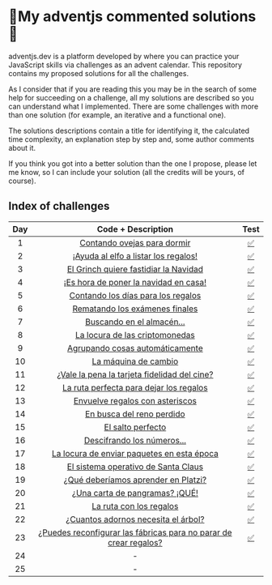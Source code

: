 # 🎄My adventjs commented solutions🎄

adventjs.dev is a platform developed by  where you can practice your JavaScript skills via challenges as an advent calendar. This repository contains my proposed solutions for all the challenges.

As I consider that if you are reading this you may be in the search of some help for succeeding on a challenge, all my solutions are described so you can understand what I implemented. There are some challenges with more than one solution (for example, an iterative and a functional one).

The solutions descriptions contain a title for identifying it, the calculated time complexity, an explanation step by step and, some author comments about it.

If you think you got into a better solution than the one I propose, please let me know, so I can include your solution (all the credits will be yours, of course).

## Index of challenges


| Day |                                                         Code + Description                                                         |                                   Test                                   |
| :---: | :----------------------------------------------------------------------------------------------------------------------------------: | :------------------------------------------------------------------------: |
|  1  |                     [Contando ovejas para dormir](https://github.com/carlos-chacon/adventjs/blob/main/src/day01.js)                     | [✅](https://github.com/carlos-chacon/adventjs/blob/main/tests/day01.test.js) |
|  2  |                [¡Ayuda al elfo a listar los regalos!](https://github.com/carlos-chacon/adventjs/blob/main/src/day02.js)                | [✅](https://github.com/carlos-chacon/adventjs/blob/main/tests/day02.test.js) |
|  3  |                [El Grinch quiere fastidiar la Navidad](https://github.com/carlos-chacon/adventjs/blob/main/src/day03.js)                | [✅](https://github.com/carlos-chacon/adventjs/blob/main/tests/day03.test.js) |
|  4  |               [¡Es hora de poner la navidad en casa!](https://github.com/carlos-chacon/adventjs/blob/main/src/day04.js)               | [✅](https://github.com/carlos-chacon/adventjs/blob/main/tests/day04.test.js) |
|  5  |                 [Contando los días para los regalos](https://github.com/carlos-chacon/adventjs/blob/main/src/day05.js)                 | [✅](https://github.com/carlos-chacon/adventjs/blob/main/tests/day05.test.js) |
|  6  |                   [Rematando los exámenes finales](https://github.com/carlos-chacon/adventjs/blob/main/src/day06.js)                   | [✅](https://github.com/carlos-chacon/adventjs/blob/main/tests/day06.test.js) |
|  7  |                     [Buscando en el almacén...](https://github.com/carlos-chacon/adventjs/blob/main/src/day07.js)                     | [✅](https://github.com/carlos-chacon/adventjs/blob/main/tests/day07.test.js) |
|  8  |                   [La locura de las criptomonedas](https://github.com/carlos-chacon/adventjs/blob/main/src/day08.js)                   | [✅](https://github.com/carlos-chacon/adventjs/blob/main/tests/day08.test.js) |
|  9  |                  [Agrupando cosas automáticamente](https://github.com/carlos-chacon/adventjs/blob/main/src/day09.js)                  | [✅](https://github.com/carlos-chacon/adventjs/blob/main/tests/day09.test.js) |
| 10 |                        [La máquina de cambio](https://github.com/carlos-chacon/adventjs/blob/main/src/day10.js)                        | [✅](https://github.com/carlos-chacon/adventjs/blob/main/tests/day10.test.js) |
| 11 |            [¿Vale la pena la tarjeta fidelidad del cine?](https://github.com/carlos-chacon/adventjs/blob/main/src/day11.js)            | [✅](https://github.com/carlos-chacon/adventjs/blob/main/tests/day11.test.js) |
| 12 |               [La ruta perfecta para dejar los regalos](https://github.com/carlos-chacon/adventjs/blob/main/src/day12.js)               | [✅](https://github.com/carlos-chacon/adventjs/blob/main/tests/day12.test.js) |
| 13 |                   [Envuelve regalos con asteriscos](https://github.com/carlos-chacon/adventjs/blob/main/src/day13.js)                   | [✅](https://github.com/carlos-chacon/adventjs/blob/main/tests/day13.test.js) |
| 14 |                      [En busca del reno perdido](https://github.com/carlos-chacon/adventjs/blob/main/src/day14.js)                      | [✅](https://github.com/carlos-chacon/adventjs/blob/main/tests/day14.test.js) |
| 15 |                          [El salto perfecto](https://github.com/carlos-chacon/adventjs/blob/main/src/day15.js)                          | [✅](https://github.com/carlos-chacon/adventjs/blob/main/tests/day15.test.js) |
| 16 |                     [Descifrando los números...](https://github.com/carlos-chacon/adventjs/blob/main/src/day16.js)                     | [✅](https://github.com/carlos-chacon/adventjs/blob/main/tests/day16.test.js) |
| 17 |             [La locura de enviar paquetes en esta época](https://github.com/carlos-chacon/adventjs/blob/main/src/day17.js)             | [✅](https://github.com/carlos-chacon/adventjs/blob/main/tests/day17.test.js) |
| 18 |                 [El sistema operativo de Santa Claus](https://github.com/carlos-chacon/adventjs/blob/main/src/day18.js)                 | [✅](https://github.com/carlos-chacon/adventjs/blob/main/tests/day18.test.js) |
| 19 |               [¿Qué deberíamos aprender en Platzi?](https://github.com/carlos-chacon/adventjs/blob/main/src/day19.js)               | [✅](https://github.com/carlos-chacon/adventjs/blob/main/tests/day19.test.js) |
| 20 |                  [¿Una carta de pangramas? ¡QUÉ!](https://github.com/carlos-chacon/adventjs/blob/main/src/day20.js)                  | [✅](https://github.com/carlos-chacon/adventjs/blob/main/tests/day20.test.js) |
| 21 |                       [La ruta con los regalos](https://github.com/carlos-chacon/adventjs/blob/main/src/day21.js)                       | [✅](https://github.com/carlos-chacon/adventjs/blob/main/tests/day21.test.js) |
| 22 |                [¿Cuantos adornos necesita el árbol?](https://github.com/carlos-chacon/adventjs/blob/main/src/day22.js)                | [✅](https://github.com/carlos-chacon/adventjs/blob/main/tests/day22.test.js) |
| 23 | [¿Puedes reconfigurar las fábricas para no parar de crear regalos?](https://github.com/carlos-chacon/adventjs/blob/main/src/day23.js) | [✅](https://github.com/carlos-chacon/adventjs/blob/main/tests/day23.test.js) |
| 24 |                                                                 -                                                                 |                                                                          |
| 25 |                                                                 -                                                                 |                                                                          |
